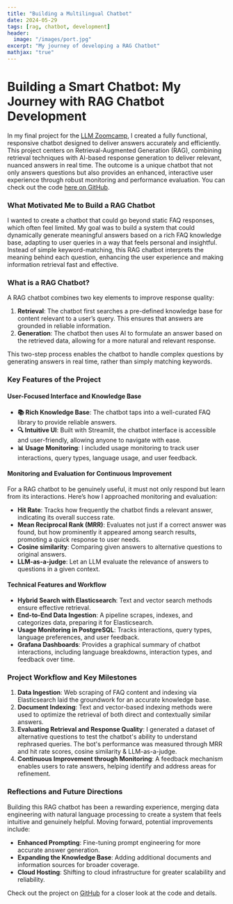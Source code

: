 ```yaml
---
title: "Building a Multilingual Chatbot"
date: 2024-05-29
tags: [rag, chatbot, development]
header:
  image: "/images/port.jpg"
excerpt: "My journey of developing a RAG Chatbot"
mathjax: "true"
---
```

# Building a Smart Chatbot: My Journey with RAG Chatbot Development

In my final project for the [LLM Zoomcamp](https://github.com/DataTalksClub/llm-zoomcamp), I created a fully functional, responsive chatbot designed to deliver answers accurately and efficiently. This project centers on Retrieval-Augmented Generation (RAG), combining retrieval techniques with AI-based response generation to deliver relevant, nuanced answers in real time. The outcome is a unique chatbot that not only answers questions but also provides an enhanced, interactive user experience through robust monitoring and performance evaluation. You can check out the code [here on GitHub](https://github.com/Alexander-Heinz/vdi_chatbot).

### What Motivated Me to Build a RAG Chatbot

I wanted to create a chatbot that could go beyond static FAQ responses, which often feel limited. My goal was to build a system that could dynamically generate meaningful answers based on a rich FAQ knowledge base, adapting to user queries in a way that feels personal and insightful. Instead of simple keyword-matching, this RAG chatbot interprets the meaning behind each question, enhancing the user experience and making information retrieval fast and effective.

### What is a RAG Chatbot?

A RAG chatbot combines two key elements to improve response quality:

1. **Retrieval**: The chatbot first searches a pre-defined knowledge base for content relevant to a user’s query. This ensures that answers are grounded in reliable information.
2. **Generation**: The chatbot then uses AI to formulate an answer based on the retrieved data, allowing for a more natural and relevant response.

This two-step process enables the chatbot to handle complex questions by generating answers in real time, rather than simply matching keywords.

### Key Features of the Project

#### User-Focused Interface and Knowledge Base

- **📚 Rich Knowledge Base**: The chatbot taps into a well-curated FAQ library to provide reliable answers.
- **🔍 Intuitive UI**: Built with Streamlit, the chatbot interface is accessible and user-friendly, allowing anyone to navigate with ease.
- **📊 Usage Monitoring**: I included usage monitoring to track user interactions, query types, language usage, and user feedback.

#### Monitoring and Evaluation for Continuous Improvement

For a RAG chatbot to be genuinely useful, it must not only respond but learn from its interactions. Here’s how I approached monitoring and evaluation:

- **Hit Rate**: Tracks how frequently the chatbot finds a relevant answer, indicating its overall success rate.
- **Mean Reciprocal Rank (MRR)**: Evaluates not just if a correct answer was found, but how prominently it appeared among search results, promoting a quick response to user needs.
- **Cosine similarity**: Comparing given answers to alternative questions to original answers.
- **LLM-as-a-judge**: Let an LLM evaluate the relevance of answers to questions in a given context.

#### Technical Features and Workflow

- **Hybrid Search with Elasticsearch**: Text and vector search methods ensure effective retrieval.
- **End-to-End Data Ingestion**: A pipeline scrapes, indexes, and categorizes data, preparing it for Elasticsearch.
- **Usage Monitoring in PostgreSQL**: Tracks interactions, query types, language preferences, and user feedback.
- **Grafana Dashboards**: Provides a graphical summary of chatbot interactions, including language breakdowns, interaction types, and feedback over time.

### Project Workflow and Key Milestones

1. **Data Ingestion**: Web scraping of FAQ content and indexing via Elasticsearch laid the groundwork for an accurate knowledge base.
2. **Document Indexing**: Text and vector-based indexing methods were used to optimize the retrieval of both direct and contextually similar answers.
3. **Evaluating Retrieval and Response Quality**: I generated a dataset of alternative questions to test the chatbot's ability to understand rephrased queries. The bot's performance was measured through MRR and hit rate scores, cosine similarity & LLM-as-a-judge.
4. **Continuous Improvement through Monitoring**: A feedback mechanism enables users to rate answers, helping identify and address areas for refinement.

### Reflections and Future Directions

Building this RAG chatbot has been a rewarding experience, merging data engineering with natural language processing to create a system that feels intuitive and genuinely helpful. Moving forward, potential improvements include:

- **Enhanced Prompting**: Fine-tuning prompt engineering for more accurate answer generation.
- **Expanding the Knowledge Base**: Adding additional documents and information sources for broader coverage.
- **Cloud Hosting**: Shifting to cloud infrastructure for greater scalability and reliability.

Check out the project on [GitHub](https://github.com/Alexander-Heinz/vdi_chatbot) for a closer look at the code and details.

